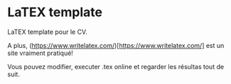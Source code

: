# LaTEX template

LaTEX template pour le CV. 

A plus, (https://www.writelatex.com/)[https://www.writelatex.com/] est un site vraiment pratiqué! 

Vous pouvez modifier, executer .tex online et regarder les résultas tout de suit.
